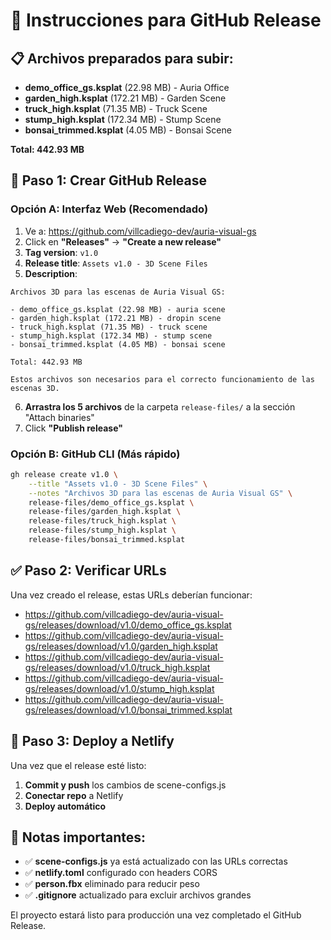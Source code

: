 # 🚀 Instrucciones para GitHub Release

## 📋 Archivos preparados para subir:

- **demo_office_gs.ksplat** (22.98 MB) - Auria Office
- **garden_high.ksplat** (172.21 MB) - Garden Scene
- **truck_high.ksplat** (71.35 MB) - Truck Scene  
- **stump_high.ksplat** (172.34 MB) - Stump Scene
- **bonsai_trimmed.ksplat** (4.05 MB) - Bonsai Scene

**Total: 442.93 MB**

## 🎯 Paso 1: Crear GitHub Release

### Opción A: Interfaz Web (Recomendado)
1. Ve a: https://github.com/villcadiego-dev/auria-visual-gs
2. Click en **"Releases"** → **"Create a new release"**
3. **Tag version**: `v1.0`
4. **Release title**: `Assets v1.0 - 3D Scene Files`
5. **Description**:
```
Archivos 3D para las escenas de Auria Visual GS:

- demo_office_gs.ksplat (22.98 MB) - auria scene
- garden_high.ksplat (172.21 MB) - dropin scene  
- truck_high.ksplat (71.35 MB) - truck scene
- stump_high.ksplat (172.34 MB) - stump scene
- bonsai_trimmed.ksplat (4.05 MB) - bonsai scene

Total: 442.93 MB

Estos archivos son necesarios para el correcto funcionamiento de las escenas 3D.
```

6. **Arrastra los 5 archivos** de la carpeta `release-files/` a la sección "Attach binaries"
7. Click **"Publish release"**

### Opción B: GitHub CLI (Más rápido)
```bash
gh release create v1.0 \
    --title "Assets v1.0 - 3D Scene Files" \
    --notes "Archivos 3D para las escenas de Auria Visual GS" \
    release-files/demo_office_gs.ksplat \
    release-files/garden_high.ksplat \
    release-files/truck_high.ksplat \
    release-files/stump_high.ksplat \
    release-files/bonsai_trimmed.ksplat
```

## ✅ Paso 2: Verificar URLs

Una vez creado el release, estas URLs deberían funcionar:

- https://github.com/villcadiego-dev/auria-visual-gs/releases/download/v1.0/demo_office_gs.ksplat
- https://github.com/villcadiego-dev/auria-visual-gs/releases/download/v1.0/garden_high.ksplat
- https://github.com/villcadiego-dev/auria-visual-gs/releases/download/v1.0/truck_high.ksplat
- https://github.com/villcadiego-dev/auria-visual-gs/releases/download/v1.0/stump_high.ksplat
- https://github.com/villcadiego-dev/auria-visual-gs/releases/download/v1.0/bonsai_trimmed.ksplat

## 🚀 Paso 3: Deploy a Netlify

Una vez que el release esté listo:

1. **Commit y push** los cambios de scene-configs.js
2. **Conectar repo** a Netlify
3. **Deploy automático** 

## 📝 Notas importantes:

- ✅ **scene-configs.js** ya está actualizado con las URLs correctas
- ✅ **netlify.toml** configurado con headers CORS
- ✅ **person.fbx** eliminado para reducir peso
- ✅ **.gitignore** actualizado para excluir archivos grandes

El proyecto estará listo para producción una vez completado el GitHub Release.